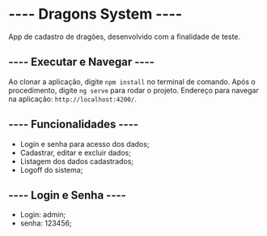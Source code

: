 # ---- Dragons System ----

App de cadastro de dragões, desenvolvido com a finalidade de teste.

## ---- Executar e Navegar ----

Ao clonar a aplicação, digite `npm install` no terminal de comando. Após o procedimento, digite `ng serve` para rodar o projeto.
Endereço para navegar na aplicação: `http://localhost:4200/`.

## ---- Funcionalidades ----

- Login e senha para acesso dos dados;
- Cadastrar, editar e excluir dados;
- Listagem dos dados cadastrados;
- Logoff do sistema;

## ---- Login e Senha ----

- Login: admin;
- senha: 123456;
